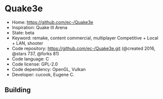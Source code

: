# Quake3e

- Home: https://github.com/ec-/Quake3e
- Inspiration: Quake III Arena
- State: beta
- Keyword: remake, content commercial, multiplayer Competitive + Local + LAN, shooter
- Code repository: https://github.com/ec-/Quake3e.git (@created 2016, @stars 737, @forks 81)
- Code language: C
- Code license: GPL-2.0
- Code dependency: OpenGL, Vulkan
- Developer: cucook, Eugene C.

## Building
